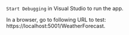`Start Debugging` in Visual Studio to run the app.

In a browser, go to following URL to test: https://localhost:5001/WeatherForecast.